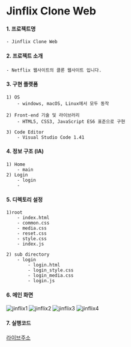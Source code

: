# Jinflix Clone Web

#### 1. 프로젝트명

    - Jinflix Clone Web
    
#### 2. 프로젝트 소개

    - Netflix 웹사이트의 클론 웹사이트 입니다.

#### 3. 구현 플랫폼 

    1) OS
        - windows, macOS, Linux에서 모두 동작 

    2) Front-end 기술 및 라이브러리  
        - HTML5, CSS3, JavaScript ES6 표준으로 구현 

    3) Code Editor
        - Visual Studio Code 1.41

#### 4. 정보 구조 (IA) 

    1) Home
        - main
    2) Login
        - login
        - 
#### 5. 디렉토리 설정

    1)root
        - index.html
        - common.css
        - media.css
        - reset.css
        - style.css
        - index.js

    2) sub directory
        - login
            - login.html
            - login_style.css
            - login_media.css
            - login.js

#### 6. 메인 화면
![jinflix1](https://user-images.githubusercontent.com/69961780/117790023-e9542d80-b283-11eb-87b2-9cbd827063a7.gif)
![jinflix2](https://user-images.githubusercontent.com/69961780/117790053-ef4a0e80-b283-11eb-94e3-f0a265f3ad7d.gif)
![jinflix3](https://user-images.githubusercontent.com/69961780/117790075-f4a75900-b283-11eb-8ca8-0eca34cb107f.gif)
![jinflix4](https://user-images.githubusercontent.com/69961780/117790433-4ea81e80-b284-11eb-9d86-03c5c1867022.gif)


#### 7. 실행코드
[라이브주소](https://jinpark0625.github.io/Jinflix/)


